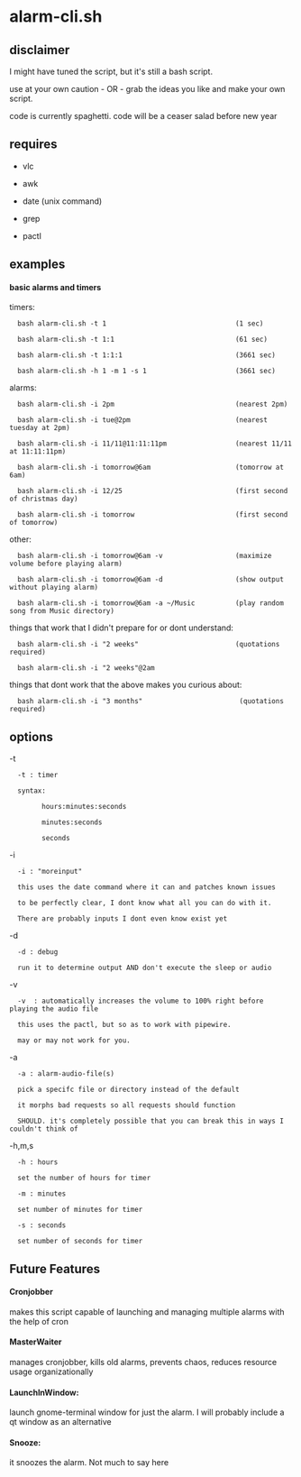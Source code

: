 # alarm-cli.sh

## disclaimer
I might have tuned the script, but it's still a bash script.

use at your own caution - OR - grab the ideas you like and make your own script. 

code is currently spaghetti. code will be a ceaser salad before new year

## requires
- vlc

- awk

- date (unix command)

- grep

- pactl

## examples
#### basic alarms and timers
timers: 

      bash alarm-cli.sh -t 1                                (1 sec)

      bash alarm-cli.sh -t 1:1                              (61 sec)

      bash alarm-cli.sh -t 1:1:1                            (3661 sec)
            
      bash alarm-cli.sh -h 1 -m 1 -s 1                      (3661 sec)

alarms:

      bash alarm-cli.sh -i 2pm                              (nearest 2pm)
      
      bash alarm-cli.sh -i tue@2pm                          (nearest tuesday at 2pm)

      bash alarm-cli.sh -i 11/11@11:11:11pm                 (nearest 11/11 at 11:11:11pm)
      
      bash alarm-cli.sh -i tomorrow@6am                     (tomorrow at 6am)
      
      bash alarm-cli.sh -i 12/25                            (first second of christmas day)
      
      bash alarm-cli.sh -i tomorrow                         (first second of tomorrow)


      
other:

      bash alarm-cli.sh -i tomorrow@6am -v                  (maximize volume before playing alarm)
      
      bash alarm-cli.sh -i tomorrow@6am -d                  (show output without playing alarm)
      
      bash alarm-cli.sh -i tomorrow@6am -a ~/Music          (play random song from Music directory)

things that work that I didn't prepare for or dont understand:

      bash alarm-cli.sh -i "2 weeks"                        (quotations required)
      
      bash alarm-cli.sh -i "2 weeks"@2am

things that dont work that the above makes you curious about:
      
      bash alarm-cli.sh -i "3 months"                        (quotations required)

      
## options
-t  

      -t : timer 
      
      syntax: 
            
            hours:minutes:seconds
            
            minutes:seconds
            
            seconds

-i  

      -i : "moreinput"
      
      this uses the date command where it can and patches known issues
      
      to be perfectly clear, I dont know what all you can do with it.
      
      There are probably inputs I dont even know exist yet
      
-d

      -d : debug
      
      run it to determine output AND don't execute the sleep or audio
      
-v

      -v  : automatically increases the volume to 100% right before playing the audio file
      
      this uses the pactl, but so as to work with pipewire. 
      
      may or may not work for you.

-a

      -a : alarm-audio-file(s)
      
      pick a specifc file or directory instead of the default
      
      it morphs bad requests so all requests should function
      
      SHOULD. it's completely possible that you can break this in ways I couldn't think of
      
-h,m,s

      -h : hours
      
      set the number of hours for timer 
      
      -m : minutes
      
      set number of minutes for timer
      
      -s : seconds
      
      set number of seconds for timer
    
## Future Features

#### Cronjobber       
makes this script capable of launching and managing multiple alarms with the help of cron

#### MasterWaiter     
manages cronjobber, kills old alarms, prevents chaos, reduces resource usage organizationally

#### LaunchInWindow:   
launch gnome-terminal window for just the alarm. I will probably include a qt window as an alternative 

#### Snooze:
it snoozes the alarm. Not much to say here
